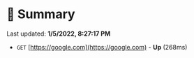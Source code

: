 # 📖 Summary
Last updated: **1/5/2022, 8:27:17 PM**

- `GET` [https://google.com](https://google.com) - **Up** (268ms)
